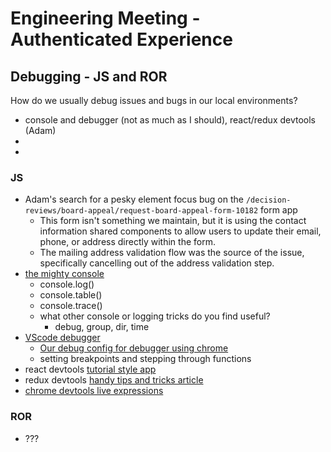 # Engineering Meeting - Authenticated Experience

## Debugging - JS and ROR

How do we usually debug issues and bugs in our local environments?

- console and debugger (not as much as I should), react/redux devtools (Adam)
-
-

### JS
- Adam's search for a pesky element focus bug on the `/decision-reviews/board-appeal/request-board-appeal-form-10182` form app
  - This form isn't something we maintain, but it is using the contact information shared components to allow users to update their email, phone, or address directly within the form.
  - The mailing address validation flow was the source of the issue, specifically cancelling out of the address validation step. 
- [the mighty console](https://developer.mozilla.org/en-US/docs/Web/API/console)
  - console.log()
  - console.table()
  - console.trace()
  - what other console or logging tricks do you find useful?
    - debug, group, dir, time
- [VScode debugger](https://code.visualstudio.com/docs/editor/debugging)
  - [Our debug config for debugger using chrome](https://github.com/department-of-veterans-affairs/vets-website/blob/main/.vscode/launch.json)
  - setting breakpoints and stepping through functions
- react devtools [tutorial style app](https://react-devtools-tutorial.vercel.app)
- redux devtools [handy tips and tricks article](https://blog.logrocket.com/redux-devtools-tips-tricks-for-faster-debugging/)
- [chrome devtools live expressions](https://developer.chrome.com/docs/devtools/accessibility/focus)

### ROR

- ??? 
